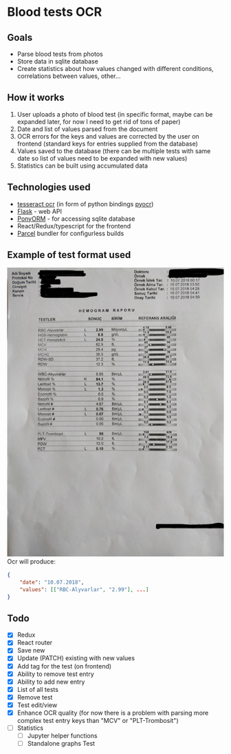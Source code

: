# Blood tests OCR

## Goals
* Parse blood tests from photos
* Store data in sqlite database
* Create statistics about how values changed with different conditions, correlations between values, other...

## How it works
1. User uploads a photo of blood test (in specific format, maybe can be expanded later, for now I need to get rid of tons of paper)
2. Date and list of values parsed from the document
3. OCR errors for the keys and values are corrected by the user on frontend (standard keys for entries supplied from the database)
4. Values saved to the database (there can be multiple tests with same date so list of values need to be expanded with new values)
5. Statistics can be built using accumulated data

## Technologies used
* [tesseract ocr](https://github.com/tesseract-ocr/tesseract) (in form of python bindings [pyocr](https://gitlab.gnome.org/World/OpenPaperwork/pyocr))
* [Flask](http://flask.pocoo.org/) - web API
* [PonyORM](https://ponyorm.com/) - for accessing sqlite database
* React/Redux/typescript for the frontend
* [Parcel](https://github.com/parcel-bundler/parcel) bundler for configurless builds

## Example of test format used
![example](docs/reference.jpg)
<br/>
Ocr will produce:
```json
{
    "date": "10.07.2018",
    "values": [["RBC-Alyvarlar", "2.99"], ...]
}
```

## Todo
- [x] Redux
- [x] React router
- [x] Save new
- [x] Update (PATCH) existing with new values
- [x] Add tag for the test (on frontend)
- [x] Ability to remove test entry
- [x] Ability to add new entry 
- [x] List of all tests
- [x] Remove test
- [x] Test edit/view
- [x] Enhance OCR quality (for now there is a problem with parsing more complex test entry keys than "MCV" or "PLT-Trombosit")
- [ ] Statistics
    - [ ] Jupyter helper functions
    - [ ] Standalone graphs
Test
